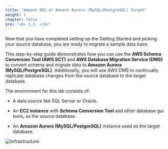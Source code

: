 ```yaml
---
title: "Amazon RDS or Amazon Aurora (MySQL/PostgreSQL) Target"
weight: 1
chapter: false
pre: "<b> 3.1. </b>"
---
```


Now that you have completed setting up the Getting Started and picking your source database, you are ready to migrate a sample data base.

This step-by-step guide demonstrates how you can use the **AWS Schema Conversion Tool (AWS SCT)** and **AWS Database Migration Service (DMS)** to convert schema and migrate data to **Amazon Aurora (MySQL/PostgreSQL)**. Additionally, you will use AWS DMS to continually replicate database changes from the source database to the target database.

The environment for this lab consists of:

- A data source like SQL Server or Oracle.

- An **EC2 instance** with **Schema Conversion Tool** and other database gui tools, as the source database.

- An **Amazon Aurora (MySQL/PostgreSQL)** instance used as the target database.

![Infrastructure](/images/3/1/0001.png?width=80pc)